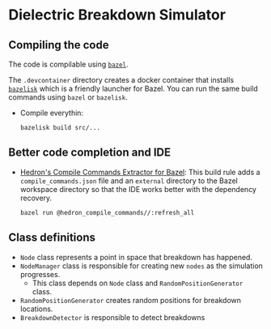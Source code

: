 # Dielectric Breakdown Simulator

## Compiling the code
The code is compilable using [`bazel`](https://bazel.build/).

The `.devcontainer` directory creates a docker container that installs [`bazelisk`](https://github.com/bazelbuild/bazelisk) which is a friendly launcher for Bazel. You can run the same build commands using `bazel` or `bazelisk`.

* Compile everythin:
    ```
    bazelisk build src/...
    ```
## Better code completion and IDE 
* [Hedron's Compile Commands Extractor for Bazel](https://github.com/hedronvision/bazel-compile-commands-extractor): This build rule adds a `compile_commands.json` file and an `external` directory to the Bazel workspace directory so that the IDE works better with the dependency recovery.
    ```
    bazel run @hedron_compile_commands//:refresh_all
    ```

## Class definitions
* `Node` class represents a point in space that breakdown has happened.
* `NodeManager` class is responsible for creating new `nodes` as the simulation progresses.
    * This class depends on `Node` class and `RandomPositionGenerator` class.
* `RandomPositionGenerator` creates random positions for breakdown locations.
* `BreakdownDetector` is responsible to detect breakdowns